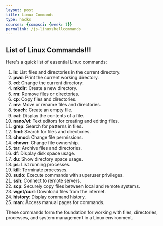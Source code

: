 ```yaml
---
layout: post
title: Linux Commands
type: hacks
courses: {compsci: {week: 1}}
permalink: /js-linuxshellcommands
---
```


## List of Linux Commands!!!

Here's a quick list of essential Linux commands:

1. **ls**: List files and directories in the current directory.
2. **pwd**: Print the current working directory.
3. **cd**: Change the current directory.
4. **mkdir**: Create a new directory.
5. **rm**: Remove files or directories.
6. **cp**: Copy files and directories.
7. **mv**: Move or rename files and directories.
8. **touch**: Create an empty file.
9. **cat**: Display the contents of a file.
10. **nano/vi**: Text editors for creating and editing files.
11. **grep**: Search for patterns in files.
12. **find**: Search for files and directories.
13. **chmod**: Change file permissions.
14. **chown**: Change file ownership.
15. **tar**: Archive files and directories.
16. **df**: Display disk space usage.
17. **du**: Show directory space usage.
18. **ps**: List running processes.
19. **kill**: Terminate processes.
20. **sudo**: Execute commands with superuser privileges.
21. **ssh**: Connect to remote servers.
22. **scp**: Securely copy files between local and remote systems.
23. **wget/curl**: Download files from the internet.
24. **history**: Display command history.
25. **man**: Access manual pages for commands.

These commands form the foundation for working with files, directories, processes, and system management in a Linux environment.